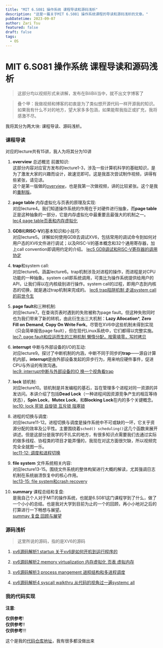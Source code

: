 ```yaml
---
title: "MIT 6.S081 操作系统 课程导读和源码浅析"
description: "这是一篇关于MIT 6.S081 操作系统课程的导读和源码浅析的文章。"
pubDatetime: 2023-09-07
author: Zari Tsu
featured: false
draft: false
tags:
  - OS
---
```


# MIT 6.S081 操作系统 课程导读和源码浅析

> 这部分均以视频形式来讲解，发布在BiliBili当中，就不出文字博客了

> 叠个甲：我做视频和博客的初衷是为了类似想开源代码一样开源我的知识。如果我有什么不对的地方，望大家多多包涵，如果能帮我指正或扩充，我将感激不尽。

我将其分为两大块: 课程导读、源码浅析。  

### 课程导读

对应的lecture共有15讲，我人为将其分为10讲

1. **overview** 总述概览 前置知识:  
    这部分内容对应官方发布的lecture1-3，涉及一些计算机科学的基础知识，是为了激发大家的兴趣而设计，故速览即可。这是我首次尝试制作视频，讲得有些紧张，请见谅。  
    这个是第一版做的[overview](https://www.bilibili.com/video/BV1ku4m1P77U/?spm_id_from=333.999.0.0&vd_source=f53099189814dd887f4ab25638e07406)，也是我第一次做视频，讲的比较紧张。这个是我的[重制版](https://www.bilibili.com/video/BV1N2421T7nM/?spm_id_from=333.999.0.0&vd_source=f53099189814dd887f4ab25638e07406)。

2. **page table** 内存虚拟化与页表的原理及实现:  
    对应lecture4。我们知道操作系统的作用在于对硬件进行抽象，而**page table**正是这种抽象的一部分，它是内存虚拟化中最重要且最强大的机制之一。
   [lec4 page table页表和内存虚拟化](https://www.bilibili.com/video/BV1N2421T7nM/?spm_id_from=333.999.0.0&vd_source=f53099189814dd887f4ab25638e07406)

3. **GDB**和**RISC-V**的基本知识和小技巧:  
   对应lecture5。详解如何使用GDB去调试XV6，包括常用的调试命令到如何对用户态的XV6文件进行调试；以及RISC-V的基本概念和32个通用寄存器，加上call convention即调用约定的介绍。
   [lec5 GDB调试和RISC-V寄存器的调用协定](https://www.bilibili.com/video/BV1Pm411D7Pt/?spm_id_from=333.999.0.0&vd_source=f53099189814dd887f4ab25638e07406)

4. **trap**和system call:  
    对应lecture6。涵盖lecture6。trap机制涉及对进程的操作，而进程是对CPU功能的一种抽象。system call即系统调用，可类比为操作系统提供给用户的API，让我们得以在内核级别进行操作。system call的过程，即用户态到内核态的切换，就是通过trap机制来完成的。
    [lec6 trap陷阱机制 走进system call的前世今生](https://www.bilibili.com/video/BV1rv421y7ta/?spm_id_from=333.999.0.0&vd_source=f53099189814dd887f4ab25638e07406)

5. **page fault**和三种机制:  
    对应lecture7。在查询页表时遇到的失败被称为page fault。但这种失败同时也为我们带来了新的转机，由此衍生出三大机制：**Lazy Allocation***, **Zero Fill on Demand**, **Copy On Write Fork**。尽管在XV6中这些机制未得到实现（只会简单报告page fault），但在现代Linux系统中，它们都得以完整实施。
    [lec7: page fault和应运而生的三种机制 懒惰分配，按需填零，写时拷贝](https://www.bilibili.com/video/BV16u4m1P7c3/?spm_id_from=333.999.0.0&vd_source=f53099189814dd887f4ab25638e07406)

6. **interrupt** 中断与外部设备的I/O的互动:   
    对应lecture9。探讨了中断机制的内涵，中断不同于同步的**trap**——源自计算机内部，**interrupt**是由外部设备发起的异步行为，用来响应硬件事件，促进CPU与外设的有效沟通。  
    [lec9: interrupt中断与外部设备的IO 换一个视角看trap](https://www.bilibili.com/video/BV1pW421N7Eh/?spm_id_from=333.999.0.0&vd_source=f53099189814dd887f4ab25638e07406)

7. **lock** 锁机制:  
    对应lecture10。锁机制是并发编程的基石，旨在管理多个进程对同一资源的并发访问。本讲介绍了包括**Dead Lock**（一种进程间因资源竞争产生的相互等待状态），**Spin Lock**，**Mutex Lock**，和**Blocking Lock**在内的多个关键概念。  
    [lec10: lock 死锁 自旋锁 互斥锁 阻塞锁](https://www.bilibili.com/video/BV1pH4y1J7rB/?spm_id_from=333.999.0.0&vd_source=f53099189814dd887f4ab25638e07406)

8. 进程的切换与调度:  
    对应lecture11-12。进程切换与调度是操作系统中不可或缺的一环，它关乎资源分配的效率及公平性。主要围绕着`sched() scheduling()`这几个函数来展开讲述。但是这部分是我学的不扎实的地方，有很多知识点需要我们去通过实际的做多线程、协程类的项目才能弄懂的，我现在对这方面很欠缺，所以视频完完全全就图一乐。  
    [lec11-12: 调度和进程切换](https://www.bilibili.com/video/BV1Em411S7Tm/?spm_id_from=333.999.0.0&vd_source=f53099189814dd887f4ab25638e07406)

9. **file system** 文件系统相关内容:  
    对应lecture13-15。围绕文件系统的整体构架进行大概的解读，尤其强调日志机制在系统崩溃恢复中的核心作用。  
    [lec13-15: file system和crash recovery](https://www.bilibili.com/video/BV1yy421q7JS/?spm_id_from=333.999.0.0&vd_source=f53099189814dd887f4ab25638e07406)

10. **summary** 课程总结和复盘:  
    是我自己个人对于MIT的操作系统，也就是6.S081这门课程学到了什么，做了一个小小的总结。也是我对大学到目前为止的一个的回顾，再小小地对之后的打算进行一下畅想与展望。  
    [summay 复盘 回顾与展望](https://www.bilibili.com/video/BV1hJ4m1e7fx/?spm_id_from=333.999.0.0&vd_source=f53099189814dd887f4ab25638e07406)


### 源码浅析

> 这里所说的源码，指的是XV6的源码

1. [xv6源码解析1 startup 关于xv6是如何开机到运行程序的](https://www.bilibili.com/video/BV1fC4114799/?spm_id_from=333.999.0.0&vd_source=f53099189814dd887f4ab25638e07406)

2. [xv6源码解析2 memory virtualization 内存虚拟化 页表 虚拟内存](https://www.bilibili.com/video/BV1fS421P7Hq/?spm_id_from=333.999.0.0&vd_source=f53099189814dd887f4ab25638e07406)

3. [xv6源码解析3 process mangement 进程结构和多进程调度](https://www.bilibili.com/video/BV1QW421A79S/?spm_id_from=333.999.0.0&vd_source=f53099189814dd887f4ab25638e07406)

4. [xv6源码解析4 syscall walkthru 从代码的视角过一遍systemc all](https://www.bilibili.com/video/BV14r421H7wA/?spm_id_from=333.999.0.0&vd_source=f53099189814dd887f4ab25638e07406)


### 我的代码实现

**注意**:

**仅供参考**!  
**仅供参考**!!   
**仅供参考**!!!

这个是我的[代码仓库地址](https://github.com/Z4R1TSU/mit-6.S081-2021)，我有很多都没做出来  
